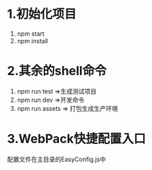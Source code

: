# 1.初始化项目

1. npm start
2. npm install

# 2.其余的shell命令

1. npm run test =>生成测试项目
2. npm run dev =>开发命令
3. npm run assets => 打包生成生产环境

# 3.WebPack快捷配置入口

配置文件在主目录的EasyConfig.js中